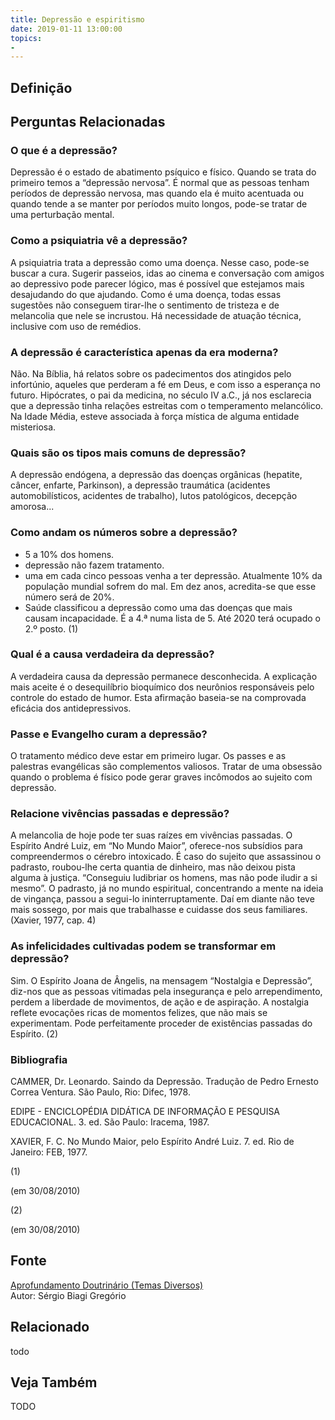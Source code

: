 ```yaml
---
title: Depressão e espiritismo
date: 2019-01-11 13:00:00
topics: 
- 
---
```


## Definição


## Perguntas Relacionadas

### O que é a depressão?
Depressão é o estado de abatimento psíquico e físico. Quando se
trata do primeiro temos a “depressão nervosa”. É normal que as pessoas
tenham períodos de depressão nervosa, mas quando ela é muito acentuada
ou quando tende a se manter por períodos muito longos, pode-se tratar de
uma perturbação mental.

### Como a psiquiatria vê a depressão?
A psiquiatria trata a depressão como uma doença. Nesse caso, pode-se
buscar a cura. Sugerir passeios, idas ao cinema e conversação com amigos
ao depressivo pode parecer lógico, mas é possível que estejamos mais
desajudando do que ajudando. Como é uma doença, todas essas sugestões
não conseguem tirar-lhe o sentimento de tristeza e de melancolia que
nele se incrustou. Há necessidade de atuação técnica, inclusive com uso
de remédios.

### A depressão é característica apenas da era moderna?
Não. Na Bíblia, há relatos sobre os padecimentos dos atingidos pelo
infortúnio, aqueles que perderam a fé em Deus, e com isso a esperança no
futuro. Hipócrates, o pai da medicina, no século IV a.C., já nos
esclarecia que a depressão tinha relações estreitas com o temperamento
melancólico. Na Idade Média, esteve associada à força mística de alguma
entidade misteriosa.

### Quais são os tipos mais comuns de depressão?
A depressão endógena, a depressão das doenças orgânicas (hepatite,
câncer, enfarte, Parkinson), a depressão traumática (acidentes
automobilísticos, acidentes de trabalho), lutos patológicos, decepção
amorosa...

### Como andam os números sobre a depressão?
-   
    5 a 10% dos homens.
-   
    depressão não fazem tratamento.
-   
    uma em cada cinco pessoas venha a ter depressão. Atualmente 10% da
    população mundial sofrem do mal. Em dez anos, acredita-se que esse
    número será de 20%.
-   
    Saúde classificou a depressão como uma das doenças que mais causam
    incapacidade. É a 4.ª numa lista de 5. Até 2020 terá ocupado o 2.º
    posto. (1)

### Qual é a causa verdadeira da depressão?
A verdadeira causa da depressão permanece desconhecida. A explicação
mais aceite é o desequilíbrio bioquímico dos neurônios responsáveis pelo
controle do estado de humor. Esta afirmação baseia-se na comprovada
eficácia dos antidepressivos.

### Passe e Evangelho curam a depressão?
O tratamento médico deve estar em primeiro lugar. Os passes e as
palestras evangélicas são complementos valiosos. Tratar de uma obsessão
quando o problema é físico pode gerar graves incômodos ao sujeito com
depressão.

### Relacione vivências passadas e depressão?
A melancolia de hoje pode ter suas raízes em vivências passadas. O
Espírito André Luiz, em “No Mundo Maior”, oferece-nos subsídios para
compreendermos o cérebro intoxicado. É caso do sujeito que assassinou o
padrasto, roubou-lhe certa quantia de dinheiro, mas não deixou pista
alguma à justiça. “Conseguiu ludibriar os homens, mas não pode iludir a
si mesmo”. O padrasto, já no mundo espiritual, concentrando a mente na
ideia de vingança, passou a segui-lo ininterruptamente. Daí em diante
não teve mais sossego, por mais que trabalhasse e cuidasse dos seus
familiares. (Xavier, 1977, cap. 4)

### As infelicidades cultivadas podem se transformar em depressão?
Sim. O Espírito Joana de Ângelis, na mensagem “Nostalgia e Depressão”,
diz-nos que as pessoas vitimadas pela insegurança e pelo arrependimento,
perdem a liberdade de movimentos, de ação e de aspiração. A nostalgia
reflete evocações ricas de momentos felizes, que não mais se
experimentam. Pode perfeitamente proceder de existências passadas do
Espírito. (2)







### Bibliografia
CAMMER, Dr. Leonardo. Saindo da Depressão. Tradução de Pedro Ernesto
Correa Ventura. São Paulo, Rio: Difec, 1978.

EDIPE - ENCICLOPÉDIA DIDÁTICA DE INFORMAÇÃO E PESQUISA EDUCACIONAL. 3.
ed. São Paulo: Iracema, 1987.

XAVIER, F. C. No Mundo Maior, pelo Espírito André Luiz. 7. ed. Rio de
Janeiro: FEB, 1977.

(1)

(em 30/08/2010)

(2)

(em 30/08/2010)

## Fonte
[Aprofundamento Doutrinário (Temas Diversos)](https://sites.google.com/view/aprofundamentodoutrinario/depressão-e-espiritismo)  
Autor: Sérgio Biagi Gregório



## Relacionado
todo

## Veja Também
TODO


